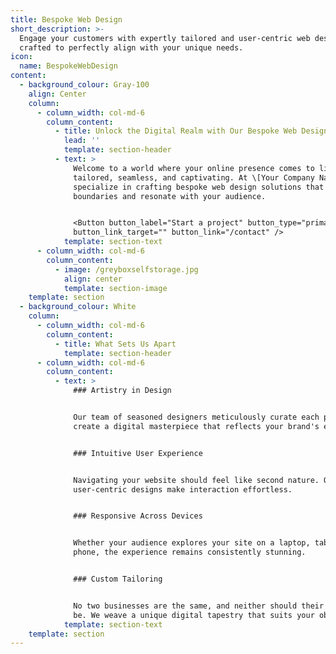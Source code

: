 ```yaml
---
title: Bespoke Web Design
short_description: >-
  Engage your customers with expertly tailored and user-centric web design,
  crafted to perfectly align with your unique needs.
icon:
  name: BespokeWebDesign
content:
  - background_colour: Gray-100
    align: Center
    column:
      - column_width: col-md-6
        column_content:
          - title: Unlock the Digital Realm with Our Bespoke Web Design
            lead: ''
            template: section-header
          - text: >
              Welcome to a world where your online presence comes to life –
              tailored, seamless, and captivating. At \[Your Company Name], we
              specialize in crafting bespoke web design solutions that transcend
              boundaries and resonate with your audience.


              <Button button_label="Start a project" button_type="primary"
              button_link_target="" button_link="/contact" />
            template: section-text
      - column_width: col-md-6
        column_content:
          - image: /greyboxselfstorage.jpg
            align: center
            template: section-image
    template: section
  - background_colour: White
    column:
      - column_width: col-md-6
        column_content:
          - title: What Sets Us Apart
            template: section-header
      - column_width: col-md-6
        column_content:
          - text: >
              ### Artistry in Design


              Our team of seasoned designers meticulously curate each pixel to
              create a digital masterpiece that reflects your brand's essence.


              ### Intuitive User Experience


              Navigating your website should feel like second nature. Our
              user-centric designs make interaction effortless.


              ### Responsive Across Devices


              Whether your audience explores your site on a laptop, tablet, or
              phone, the experience remains consistently stunning.


              ### Custom Tailoring


              No two businesses are the same, and neither should their websites
              be. We weave a unique digital tapestry that suits your objectives.
            template: section-text
    template: section
---
```




















